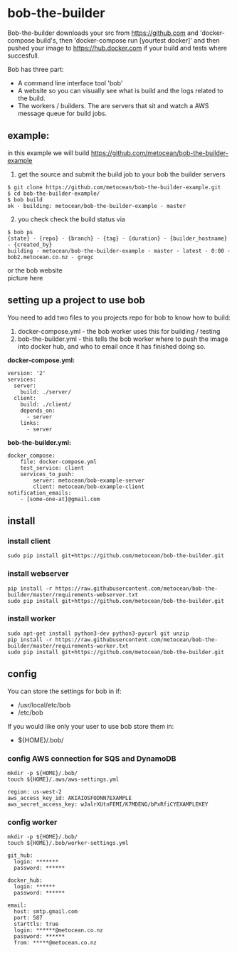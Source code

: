 # bob-the-builder
Bob-the-builder downloads your src from https://github.com and 'docker-compose build's, then 'docker-compose run [yourtest docker]' and then pushed your image to https://hub.docker.com if your build and tests where succesfull.  
  
Bob has three part:
* A command line interface tool 'bob'
* A website so you can visually see what is build and the logs related to the build.
* The workers / builders. The are servers that sit and watch a AWS message queue for build jobs.

## example:

in this example we will build https://github.com/metocean/bob-the-builder-example  
1) get the source and submit the build job to your bob the builder servers  
```
$ git clone https://github.com/metocean/bob-the-builder-example.git
$ cd bob-the-builder-example/
$ bob build
ok - building: metocean/bob-the-builder-example - master
```
2) you check check the build status via
```
$ bob ps
{state} - {repo} - {branch} - {tag} - {duration} - {builder_hostname} - {created_by}
building - metocean/bob-the-builder-example - master - latest - 0:00 - bob2.metocean.co.nz - gregc
```
or the bob website  
picture here

## setting up a project to use bob
You need to add two files to you projects repo for bob to know how to build:  
1. docker-compose.yml  - the bob worker uses this for building / testing  
2. bob-the-builder.yml - this tells the bob worker where to push the image into docker hub, and who to email once it has finished doing so.  

**docker-compose.yml:**
```
version: '2'
services:
  server:
    build: ./server/
  client:
    build: ./client/
    depends_on:
      - server
    links:
      - server
```
**bob-the-builder.yml:**
```
docker_compose:
    file: docker-compose.yml
    test_service: client
    services_to_push:
        server: metocean/bob-example-server
        client: metocean/bob-example-client
notification_emails:
    - [some-one-at]@gmail.com
```

## install

### install client
```
sudo pip install git+https://github.com/metocean/bob-the-builder.git
```

### install webserver
```
pip install -r https://raw.githubusercontent.com/metocean/bob-the-builder/master/requirements-webserver.txt
sudo pip install git+https://github.com/metocean/bob-the-builder.git
```

### install worker
```
sudo apt-get install python3-dev python3-pycurl git unzip
pip install -r https://raw.githubusercontent.com/metocean/bob-the-builder/master/requirements-worker.txt
sudo pip install git+https://github.com/metocean/bob-the-builder.git
```

## config
You can store the settings for bob in if:  
* /usr/local/etc/bob
* /etc/bob
  
If you would like only your user to use bob store them in:  
* ${HOME}/.bob/

### config AWS connection for SQS and DynamoDB
```
mkdir -p ${HOME}/.bob/
touch ${HOME}/.aws/aws-settings.yml
```
```
region: us-west-2
aws_access_key_id: AKIAIOSFODNN7EXAMPLE
aws_secret_access_key: wJalrXUtnFEMI/K7MDENG/bPxRfiCYEXAMPLEKEY
```
### config worker
```
mkdir -p ${HOME}/.bob/
touch ${HOME}/.bob/worker-settings.yml
```
```
git_hub:
  login: *******
  password: ******

docker_hub:
  login: ******
  password: ******

email:
  host: smtp.gmail.com
  port: 587
  starttls: true
  login: ******@metocean.co.nz
  password: ******
  from: *****@metocean.co.nz
```
